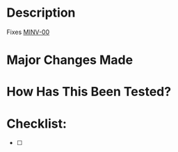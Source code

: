 # Description

Fixes [MINV-00]()

# Major Changes Made

# How Has This Been Tested?

# Checklist:
- [ ] 